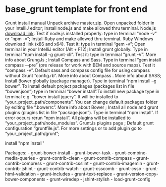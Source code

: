 base_grunt template for front end
==========

Grunt install manual
Unpack archive master.zip. Open unpacked folder in your IntelliJ editor;
Install node.js and make allowed thru terminal.  Node.js <a href="" title="download link">download link</a>. Test if node.js installed properly: type in terminal “node -v” or “npm -v”;
Install Ruby and make allowed thru terminal. Ruby Windows download link (x86 and x64). Test it: type in terminal “gem -v”;
Open terminal in your IntelliJ editor (Alt + F12);
Install grunt globally.  Type in terminal “npm install -g grunt-cli”. Test it: type in terminal “grunt -V”. More info about GrungJs ;
Install Compass and Sass. Type in terminal “gem install compass --pre” (pre release for work with BEM and source maps). Test it “compass -v”. Default sass and compass config file for using compass without Grunt “config.rb”. More info about Compass . More info about SASS;
Install Bower globally (package manager). Type in terminal “npm install –g bower”. To install default project packages (packages list in file “bower.json”) type in terminal “bower install”.To install new package type in terminal e.g. “bower install jquery”. It will be installed to “your_project_path/components”. You can change default packages folder by editing file “.bowerrc”. More info about Bower ;
Install all node and grunt plugins (plugins list in file “package.json”). Type in terminal “npm install”.  If error occurs rerun “npm install”.   All plugins will be installed to “your_project_path/node_modules”. GruntJs plugins page ;
Default grunt configuration “gruntfile.js”. For more settings or to add plugin go to “your_project_path/grunt”;

install "npm install"


Packages: 
    - grunt-bower-install
    - grunt-bower-task
    - grunt-combine-media-queries
    - grunt-contrib-clean
    - grunt-contrib-compass
    - grunt-contrib-compress
    - grunt-contrib-csslint
    - grunt-contrib-imagemin
    - grunt-contrib-jshint
    - grunt-contrib-watch
    - grunt-csscomb
    - grunt-csso
    - grunt-html-validation
    - grunt-includes
    - grunt-text-replace
    - grunt-version-copy-bower-components
    - grunt-wiredep
    - jshint-stylish
    - load-grunt-config
